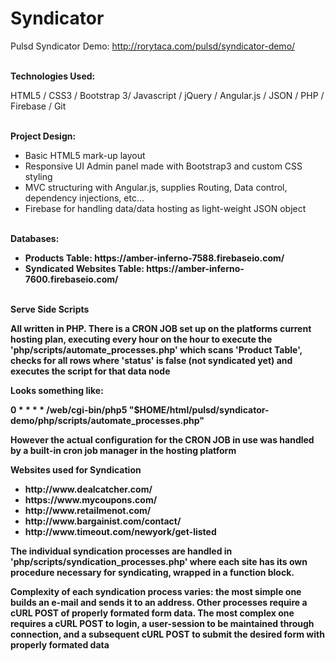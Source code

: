 Syndicator
==========

Pulsd Syndicator Demo:
http://rorytaca.com/pulsd/syndicator-demo/


<br>
<b>Technologies Used:</b>

HTML5 / CSS3 / Bootstrap 3/ Javascript / jQuery / Angular.js / JSON / PHP / Firebase / Git

<br>
<b>Project Design:</b>
<ul>
  <li>Basic HTML5 mark-up layout</li>
  <li>Responsive UI Admin panel made with Bootstrap3 and custom CSS styling</li>
  <li>MVC structuring with Angular.js, supplies Routing, Data control, dependency injections, etc...</li>
  <li>Firebase for handling data/data hosting as light-weight JSON object</li>
</ul>

<br>
<b>Databases:</b>
<ul><b>
  <li>Products Table: https://amber-inferno-7588.firebaseio.com/ </li>
  <li>Syndicated Websites Table: https://amber-inferno-7600.firebaseio.com/</li>
</ul>

<br>
<b>Serve Side Scripts</b>
<p>
All written in PHP. There is a CRON JOB set up on the platforms current hosting plan, executing every hour on the hour to execute the
'php/scripts/automate_processes.php' which scans 'Product Table', checks for all rows where 'status' is false (not syndicated yet) and executes the script for that data node
</p>

<p>Looks something like:</p>
<p>0 * * * * /web/cgi-bin/php5 "$HOME/html/pulsd/syndicator-demo/php/scripts/automate_processes.php"</p>
<p>However the actual configuration for the CRON JOB in use was handled by a built-in cron job manager in the hosting platform</p>

<b>Websites used for Syndication</b>
<ul>
  <li>http://www.dealcatcher.com/</li>
  <li>https://www.mycoupons.com/</li>
  <li>http://www.retailmenot.com/</li>
  <li>http://www.bargainist.com/contact/</li>
  <li>http://www.timeout.com/newyork/get-listed</li>
</ul>

<p>The individual syndication processes are handled in 'php/scripts/syndication_processes.php' where
  each site has its own procedure necessary for syndicating, wrapped in a function block.</p>
<p>Complexity of each syndication process varies: the most simple one builds an e-mail and sends it to an address.
Other processes require a cURL POST of properly formated form data. The most complex one requires a cURL POST to login, 
a user-session to be maintained through connection, and a subsequent cURL POST to submit the desired form with properly formated data</p>
